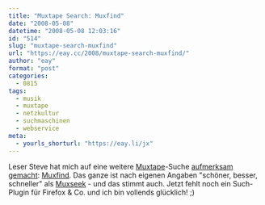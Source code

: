 ```yaml
---
title: "Muxtape Search: Muxfind"
date: "2008-05-08"
datetime: "2008-05-08 12:03:16"
id: "514"
slug: "muxtape-search-muxfind"
url: "https://eay.cc/2008/muxtape-search-muxfind/"
author: "eay"
format: "post"
categories:
  - 0815
tags:
  - musik
  - muxtape
  - netzkultur
  - suchmaschinen
  - webservice
meta:
  - yourls_shorturl: "https://eay.li/jx"
---
```


Leser Steve hat mich auf eine weitere [Muxtape](http://muxtape.com/)\-Suche [aufmerksam gemacht](//eay.cc/2008/muxtape-search-muxseek/#comment-5198): [Muxfind](http://muxfind.com/). Das ganze ist nach eigenen Angaben "schöner, besser, schneller" als [Muxseek](//eay.cc/2008/muxtape-search-muxseek/) - und das stimmt auch. Jetzt fehlt noch ein Such-Plugin für Firefox & Co. und ich bin vollends glücklich! ;)
